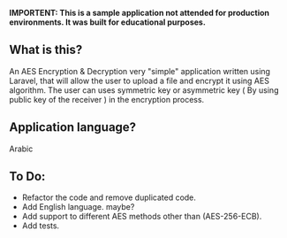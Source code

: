 **IMPORTENT: This is a sample application not attended for production environments. It was built for educational purposes.**

## What is this?

  An AES Encryption & Decryption very "simple" application written using Laravel, that will allow the user to upload a file and encrypt it using AES algorithm. The user can uses symmetric key or asymmetric key ( By using public key of the receiver ) in the encryption process.

## Application language?

  Arabic
  
  ## To Do:
  
- Refactor the code and remove duplicated code.
- Add English language. maybe?
- Add support to different AES methods other than (AES-256-ECB).
- Add tests.